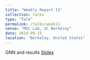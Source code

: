 ```yaml
---
title: "Weekly Report 11"
collection: talks
type: "Talk"
permalink: /talks/week11
venue: "MSC Lab, UC Berkeley"
date: 2019-09-15
location: "Berkeley, United States"
---
```

GNN and results
[Slides](http://jiaxiaosong.github.io/files/week11_talk.pdf)